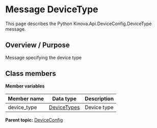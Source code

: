 # Message DeviceType

This page describes the Python Kinova.Api.DeviceConfig.DeviceType message.

## Overview / Purpose

Message specifying the device type

## Class members

 **Member variables** 

|Member name|Data type|Description|
|-----------|---------|-----------|
|device\_type| [DeviceTypes](enm_Common_DeviceTypes.md#)|Device type|

**Parent topic:** [DeviceConfig](../references/summary_DeviceConfig.md)

